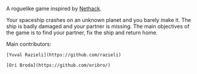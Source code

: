 A roguelike game inspired by [Nethack](https://en.wikipedia.org/wiki/NetHack).


Your spaceship crashes on an unknown planet and you barely make it. The ship is badly damaged and your partner is missing.
The main objectives of the game is to find your partner, fix the ship and return home.


Main contributors:

	[Yuval Razieli](https://github.com/razieli)
	
	[Ori Broda](https://github.com/oribro/)
